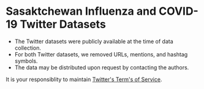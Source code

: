 # Sasaktchewan Influenza and COVID-19 Twitter Datasets

* The Twitter datasets were publicly available at the time of data collection. 
* For both Twitter datasets, we removed URLs, mentions, and hashtag symbols. 
* The data may be distributed upon request by contacting the authors. 

It is your responsiblity to maintain [Twitter's Term's of Service](https://dev.twitter.com/overview/terms/policy.html). 
